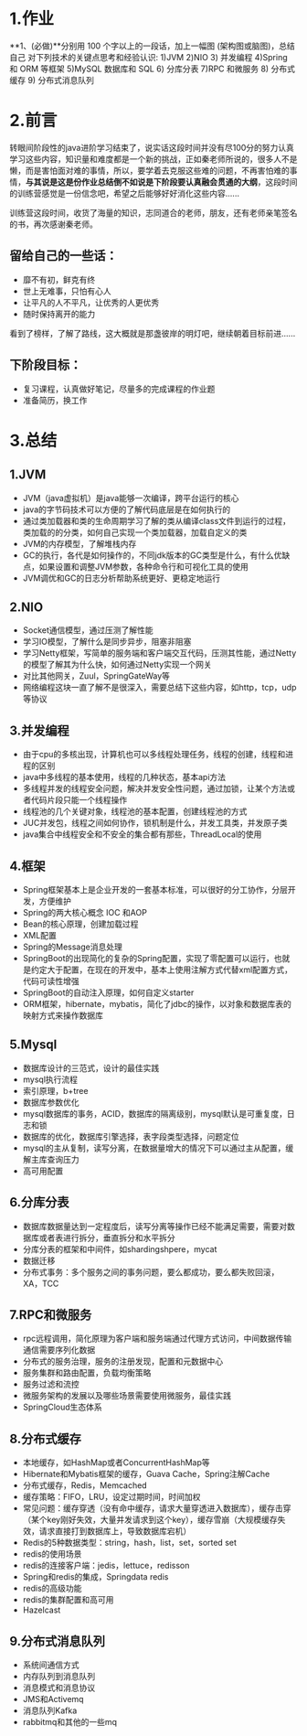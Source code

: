 # 1.作业

 **1、(必做)**分别用 100 个字以上的一段话，加上一幅图 (架构图或脑图)，总结自己
对下列技术的关键点思考和经验认识:
1)JVM
2)NIO
3) 并发编程
4)Spring 和 ORM 等框架
5)MySQL 数据库和 SQL
6) 分库分表
7)RPC 和微服务
8) 分布式缓存
9) 分布式消息队列 

# 2.前言

转眼间阶段性的java进阶学习结束了，说实话这段时间并没有尽100分的努力认真学习这些内容，知识量和难度都是一个新的挑战，正如秦老师所说的，很多人不是懒，而是害怕面对难的事情，所以，要学着去克服这些难的问题，不再害怕难的事情，**与其说是这是份作业总结倒不如说是下阶段要认真融会贯通的大纲**，这段时间的训练营感觉是一份信念吧，希望之后能够好好消化这些内容......

训练营这段时间，收货了海量的知识，志同道合的老师，朋友，还有老师亲笔签名的书，再次感谢秦老师。

## 留给自己的一些话：

- 靡不有初，鲜克有终
- 世上无难事，只怕有心人
- 让平凡的人不平凡，让优秀的人更优秀
- 随时保持离开的能力

看到了榜样，了解了路线，这大概就是那盏彼岸的明灯吧，继续朝着目标前进......

## 下阶段目标：

- 复习课程，认真做好笔记，尽量多的完成课程的作业题
- 准备简历，换工作

# 3.总结

## 1.JVM

- JVM（java虚拟机）是java能够一次编译，跨平台运行的核心
- java的字节码技术可以方便的了解代码底层是在如何执行的
- 通过类加载器和类的生命周期学习了解的类从编译class文件到运行的过程，类加载的的分类，如何自己实现一个类加载器，加载自定义的类
- JVM的内存模型，了解堆栈内存
- GC的执行，各代是如何操作的，不同jdk版本的GC类型是什么，有什么优缺点，如果设置和调整JVM参数，各种命令行和可视化工具的使用
- JVM调优和GC的日志分析帮助系统更好、更稳定地运行

## 2.NIO

- Socket通信模型，通过压测了解性能
- 学习IO模型，了解什么是同步异步，阻塞非阻塞
- 学习Netty框架，写简单的服务端和客户端交互代码，压测其性能，通过Netty的模型了解其为什么快，如何通过Netty实现一个网关
- 对比其他网关，Zuul，SpringGateWay等
- 网络编程这块一直了解不是很深入，需要总结下这些内容，如http，tcp，udp等协议

## 3.并发编程

- 由于cpu的多核出现，计算机也可以多线程处理任务，线程的创建，线程和进程的区别
- java中多线程的基本使用，线程的几种状态，基本api方法
- 多线程并发的线程安全问题，解决并发安全性问题，通过加锁，让某个方法或者代码片段只能一个线程操作
- 线程池的几个关键对象，线程池的基本配置，创建线程池的方式
- JUC并发包，线程之间如何协作，锁机制是什么，并发工具类，并发原子类
- java集合中线程安全和不安全的集合都有那些，ThreadLocal的使用

## 4.框架

- Spring框架基本上是企业开发的一套基本标准，可以很好的分工协作，分层开发，方便维护
- Spring的两大核心概念 IOC 和AOP
- Bean的核心原理，创建加载过程
- XML配置
- Spring的Message消息处理
- SpringBoot的出现简化的复杂的Spring配置，实现了零配置可以运行，也就是约定大于配置，在现在的开发中，基本上使用注解方式代替xml配置方式，代码可读性增强
- SpringBoot的自动注入原理，如何自定义starter
- ORM框架，hibernate，mybatis，简化了jdbc的操作，以对象和数据库表的映射方式来操作数据库

## 5.Mysql

- 数据库设计的三范式，设计的最佳实践
- mysql执行流程
- 索引原理，b+tree
- 数据库参数优化
- mysql数据库的事务，ACID，数据库的隔离级别，mysql默认是可重复度，日志和锁
- 数据库的优化，数据库引擎选择，表字段类型选择，问题定位
- mysql的主从复制，读写分离，在数据量增大的情况下可以通过主从配置，缓解主库查询压力
- 高可用配置

## 6.分库分表

- 数据库数据量达到一定程度后，读写分离等操作已经不能满足需要，需要对数据库或者表进行拆分，垂直拆分和水平拆分
- 分库分表的框架和中间件，如shardingshpere，mycat
- 数据迁移
- 分布式事务：多个服务之间的事务问题，要么都成功，要么都失败回滚，XA，TCC

## 7.RPC和微服务

- rpc远程调用，简化原理为客户端和服务端通过代理方式访问，中间数据传输通信需要序列化数据
- 分布式的服务治理，服务的注册发现，配置和元数据中心
- 服务集群和路由配置，负载均衡策略
- 服务过滤和流控
- 微服务架构的发展以及哪些场景需要使用微服务，最佳实践
- SpringCloud生态体系

## 8.分布式缓存

- 本地缓存，如HashMap或者ConcurrentHashMap等
- Hibernate和Mybatis框架的缓存，Guava Cache，Spring注解Cache
- 分布式缓存，Redis，Memcached
- 缓存策略：FIFO，LRU，设定过期时间，时间加权
- 常见问题：缓存穿透（没有命中缓存，请求大量穿透进入数据库），缓存击穿（某个key刚好失效，大量并发请求到这个key），缓存雪崩（大规模缓存失效，请求直接打到数据库上，导致数据库宕机）
- Redis的5种数据类型：string，hash，list，set，sorted set
- redis的使用场景
- redis的连接客户端：jedis，lettuce，redisson
- Spring和redis的集成，Springdata redis
- redis的高级功能
- redis的集群配置和高可用
- Hazelcast

## 9.分布式消息队列

- 系统间通信方式
- 内存队列到消息队列
- 消息模式和消息协议
- JMS和Activemq
- 消息队列Kafka
- rabbitmq和其他的一些mq







